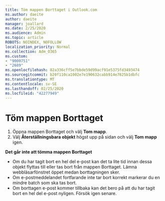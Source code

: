 ```yaml
---
title: Töm mappen Borttaget i Outlook.com
ms.author: daeite
author: daeite
manager: joallard
ms.date: 2/25/2020
ms.audience: Admin
ms.topic: article
ROBOTS: NOINDEX, NOFOLLOW
localization_priority: Normal
ms.collection: Adm_O365
ms.custom:
- "9000751"
- "2689"
ms.openlocfilehash: 82a336cff5e7bbde59d99acf91e5375fd3493474
ms.sourcegitcommit: b20f110ca1002e7e190632cabb914e7825b1dbfc
ms.translationtype: MT
ms.contentlocale: sv-SE
ms.lasthandoff: 02/25/2020
ms.locfileid: "42277949"
---
```

# <a name="empty-the-deleted-items-folder"></a>Töm mappen Borttaget

1. Öppna mappen Borttaget och välj **Tom mapp**.
2. Välj **Återställningsbara objekt** högst upp på sidan och välj **Tom mapp** igen.

**Det går inte att tömma mappen Borttaget**

- Om du har tagit bort en hel del e-post kan det ta lite tid innan dessa objekt flyttas till eller tas bort från mappen Borttaget. Lämna webbläsarfönstret öppet medan borttagningen sker.
- Om e-postmeddelandet fortfarande inte tar bort korrekt markerar du en mindre batch som ska tas bort.
- Om borttagen e-post kommer tillbaka kan det bero på att du har tagit bort en hel del e-post nyligen. Försök igen senare.